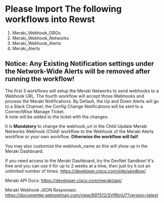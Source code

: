 # Please Import The following workflows into Rewst
1. Meraki_Webhook_ORGs
2. Meraki_Webhook_Networks
3. Meraki_Webhook_Alerts
4. Meraki_Alerts

## Notice: Any Existing Notification settings under the Network-Wide Alerts will be removed after running the workflow! 

The first 3 workflows will setup the Meraki Networks to send webhooks to a Webhook URL. The fourth workflow will accept those Webhooks and process the Meraki Notifications.
By Default, the Up and Down Alerts will go to a Slack Channel, the Config Change Notifications will be sent to a ConnectWise Manage Ticket.  
A note will be added to the ticket with the changes. 

It is **Mandatory** to change the webhook_url in the Child Update Meraki Networks Webhook (Child) workflow to the Webhook of the Meraki Alerts workflow or your own workflow. 
**Otherwise the workflow will fail!**

You may also customize the webhook_name as this will show up in the Meraki Dashboard. 

If you need access to the Meraki Dashboard, try the DevNet Sandbox! It's free and you can use it for up to 2 weeks at a time, then just try it out an unlimited number of times.
https://developer.cisco.com/site/sandbox/

Meraki API Docs:
https://developer.cisco.com/meraki/api/

Meraki Webhook JSON Responses:
https://documenter.getpostman.com/view/897512/SVfRtnU7?version=latest
